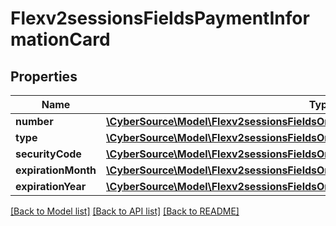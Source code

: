 # Flexv2sessionsFieldsPaymentInformationCard

## Properties
Name | Type | Description | Notes
------------ | ------------- | ------------- | -------------
**number** | [**\CyberSource\Model\Flexv2sessionsFieldsOrderInformationAmountDetailsTotalAmount**](Flexv2sessionsFieldsOrderInformationAmountDetailsTotalAmount.md) |  | [optional] 
**type** | [**\CyberSource\Model\Flexv2sessionsFieldsOrderInformationAmountDetailsTotalAmount**](Flexv2sessionsFieldsOrderInformationAmountDetailsTotalAmount.md) |  | [optional] 
**securityCode** | [**\CyberSource\Model\Flexv2sessionsFieldsOrderInformationAmountDetailsTotalAmount**](Flexv2sessionsFieldsOrderInformationAmountDetailsTotalAmount.md) |  | [optional] 
**expirationMonth** | [**\CyberSource\Model\Flexv2sessionsFieldsOrderInformationAmountDetailsTotalAmount**](Flexv2sessionsFieldsOrderInformationAmountDetailsTotalAmount.md) |  | [optional] 
**expirationYear** | [**\CyberSource\Model\Flexv2sessionsFieldsOrderInformationAmountDetailsTotalAmount**](Flexv2sessionsFieldsOrderInformationAmountDetailsTotalAmount.md) |  | [optional] 

[[Back to Model list]](../README.md#documentation-for-models) [[Back to API list]](../README.md#documentation-for-api-endpoints) [[Back to README]](../README.md)


